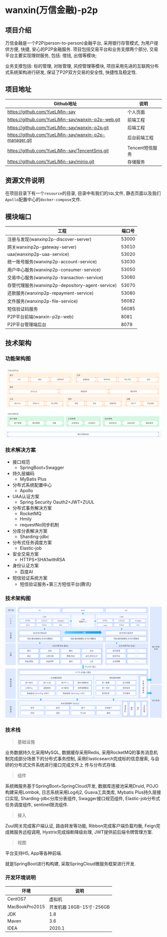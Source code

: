 # wanxin(万信金融)-p2p

## 项目介绍

万信金融是一个P2P(person-to-person)金融平台, 采用银行存管模式, 为用户提供方便, 快捷, 安心的P2P金融服务.
项目包括交易平台和业务支撑两个部分, 交易平台主要实现理财服务, 包括: 借钱, 出借等模块;

业务支撑包括: 标的管理, 对账管理, 风控管理等模块, 项目采用先进的互联网分布式系统架构进行研发, 保证了P2P双方交易的安全性, 快捷性及稳定性.

## 项目地址

| Github地址                                             | 说明            |
| ------------------------------------------------------ | --------------- |
| https://github.com/YueLiMin-say                        | 个人页面        |
| https://github.com/YueLiMin-say/wanxin-p2p-web.git     | 前端工程        |
| https://github.com/YueLiMin-say/wanxin-p2p.git         | 后端工程        |
| https://github.com/YueLiMin-say/wanxin-p2p-manager.git | 后台前端工程    |
| https://github.com/YueLiMin-say/TencentSms.git         | Tencent短信服务 |
| https://github.com/YueLiMin-say/minio.git              | 存储服务        |

## 资源文件说明

在项目目录下有一个`resource`的目录, 目录中有我们的`SQL`文件, 静态页面以及我们`Apollo`配置中心的`docker-compose`文件.

## 模块端口

| 工程                                             | 端口号 |
| ------------------------------------------------ | ------ |
| 注册与发现(wanxinp2p-discover-server)            | 53000  |
| 网关wanxinp2p-gateway-server)                    | 53010  |
| uaa(wanxinp2p-uaa-service)                       | 53020  |
| 统一账号服务(wanxinp2p-account-service)          | 53030  |
| 用户中心服务(wanxinp2p-consumer-service)         | 53050  |
| 交易中心服务(wanxinp2p-transaction-service)      | 53060  |
| 存管代理服务(wanxinp2p-depository-agent-service) | 53070  |
| 还款服务(wanxinp2p-repayment-service)            | 53080  |
| 文件服务(wanxinp2p-file-service)                 | 56082  |
| 短信验证码服务                                   | 56085  |
| P2P平台前端(wanxin-p2p-web)                      | 8081   |
| P2P平台管理端后台                                | 8079   |

## 技术架构

### 功能架构图

![](./resource/image/init-01.png)

### 技术解决方案

- 接口规范
  - SpringBoot+Swagger
- 持久层编码
  - MyBatis Plus
- 分布式系统配置中心
  - Apollo
- UAA认证方案
  - Spring Security Oauth2+JWT+ZUUL
- 分布式事务解决方案
  - RocketMQ
  - Hmily
  - requestNo同步机制
- 分库分表解决方案
  - Sharding-jdbc
- 分布式任务调度方案
  - Elastic-job
- 安全交易方案
  - HTTPS+SHA1withRSA
- 身份认证方案
  - 百度AI
- 短信验证系统方案
  - 短信验证服务+第三方短信平台(腾讯)

### 技术架构图

![](./resource/image/init-02.png)

### 技术栈

> 基础设施

业务数据持久化采用MySQL, 数据缓存采用Redis, 采用RocketMQ的事务消息机制完成部分场景下的分布式事务控制, 采用Elasticsearch完成标的信息搜索, 与自研的分布式文件系统进行接口完成文件上 传与分布式存储.

> 组件

系统微服务基于SpringBoot+SpringCloud开发, 数据库连接池采用Druid, POJO构建采用Lombok, 日志系统采用Log4j2, Guava工具类库, Mybatis Plus持久层接口实现, Sharding-jdbc分库分表组件, Swagger接口规范组件, Elastic-job分布式任务调度组件, sentinel限流组件.

> 接入

Zuul网关完成客户端认证, 路由转发等功能, Ribbon完成客户端负载均衡, Feign完成微服务远程调用, Hystrix完成熔断降级处理, JWT提供前后端令牌管理方案. 

> 视图

平台支持H5, App等各种前端.

就是SpringBoot进行构构建, 采取SpringCloud微服务框架进行开发.

### 开发环境说明

| 环境           | 说明                     |
| -------------- | ------------------------ |
| CentOS7        | 虚拟机                   |
| MacBookPro2015 | 开发机器 16GB-15寸-256GB |
| JDK            | 1.8                      |
| Maven          | 3.6                      |
| IDEA           | 2020.1                   |
